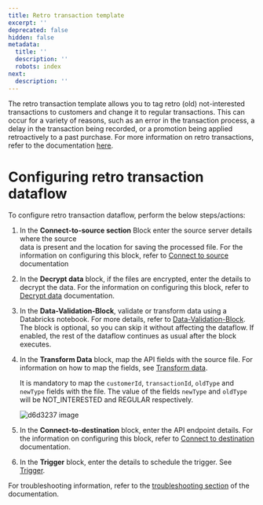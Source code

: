 ```yaml
---
title: Retro transaction template
excerpt: ''
deprecated: false
hidden: false
metadata:
  title: ''
  description: ''
  robots: index
next:
  description: ''
---
```

The retro transaction template allows you to tag retro (old) not-interested transactions to customers and change it to regular transactions. This can occur for a variety of reasons, such as an error in the transaction process, a delay in the transaction being recorded, or a promotion being applied retroactively to a past purchase. For more information on retro transactions, refer to the documentation [here](https://docs.capillarytech.com/docs/tag-not-interested-transactions).

# Configuring retro transaction dataflow

To configure retro transaction dataflow, perform the below steps/actions:

1. In the **Connect-to-source section** <Glossary>Block</Glossary> enter the source server details where the source\
   data is present and the location for saving the processed file. For the information on configuring this block, refer to [Connect to source](https://docs.capillarytech.com/docs/configure-actions#connect-to-source) documentation
2. In the **Decrypt data** block, if the files are encrypted, enter the details to decrypt the data. For the information on configuring this block, refer to [Decrypt data](https://docs.capillarytech.com/docs/configure-actions#decrypt-data) documentation.
3. In the **Data-Validation-Block**, validate or transform data using a Databricks notebook. For more details, refer to [Data-Validation-Block](https://docs.capillarytech.com/docs/data-validation-block). The block is optional, so you can skip it without affecting the dataflow. If enabled, the rest of the dataflow continues as usual after the block executes.
4. In the **Transform Data** block, map the API fields with the source file. For information on how to map the fields, see [Transform data](https://docs.capillarytech.com/docs/configure-actions#transform-data).

   It is mandatory to map the `customerId`, `transactionId`, `oldType` and `newType` fields with the file. The value of the fields `newType` and `oldType` will be NOT\_INTERESTED and REGULAR respectively.

   ![d6d3237 image](https://files.readme.io/d6d3237-image.png)
5. In the **Connect-to-destination** block, enter the API endpoint details. For the information on configuring this block, refer to [Connect to destination](https://docs.capillarytech.com/docs/configure-actions#connect-to-destination) documentation.
6. In the **Trigger** block, enter the details to schedule the trigger. See [Trigger](https://docs.capillarytech.com/docs/configure-actions#schedule-trigger).

For troubleshooting information, refer to the [troubleshooting section](https://docs.capillarytech.com/docs/troubleshooting-guide-connectplus) of the documentation.
